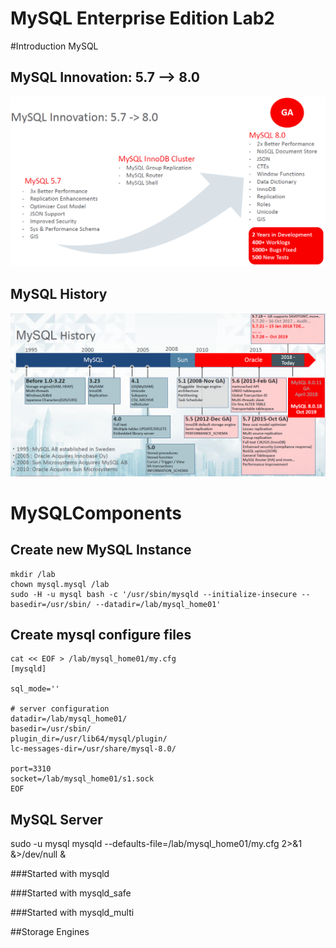 # MySQL Enterprise Edition Lab2
#Introduction MySQL 
## MySQL Innovation: 5.7 --> 8.0 
![](img/01.PNG) 
## MySQL History 
![](img/02.PNG)

# MySQLComponents
## Create new MySQL Instance
```
mkdir /lab
chown mysql.mysql /lab
sudo -H -u mysql bash -c '/usr/sbin/mysqld --initialize-insecure --basedir=/usr/sbin/ --datadir=/lab/mysql_home01'
``` 
## Create mysql configure files 
```
cat << EOF > /lab/mysql_home01/my.cfg
[mysqld]

sql_mode=''

# server configuration
datadir=/lab/mysql_home01/
basedir=/usr/sbin/
plugin_dir=/usr/lib64/mysql/plugin/
lc-messages-dir=/usr/share/mysql-8.0/

port=3310
socket=/lab/mysql_home01/s1.sock
EOF
``` 


## MySQL Server 
sudo -u mysql mysqld --defaults-file=/lab/mysql_home01/my.cfg 2>&1 &>/dev/null &

###Started with mysqld



###Started with mysqld_safe

###Started with mysqld_multi

##Storage Engines
